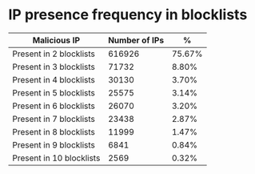 # IP presence frequency in blocklists
| Malicious IP | Number of IPs | % |
|----|----|----|
| Present in 2 blocklists | 616926 | 75.67% |
| Present in 3 blocklists | 71732 | 8.80% |
| Present in 4 blocklists | 30130 | 3.70% |
| Present in 5 blocklists | 25575 | 3.14% |
| Present in 6 blocklists | 26070 | 3.20% |
| Present in 7 blocklists | 23438 | 2.87% |
| Present in 8 blocklists | 11999 | 1.47% |
| Present in 9 blocklists | 6841 | 0.84% |
| Present in 10 blocklists | 2569 | 0.32% |
